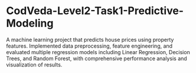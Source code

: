 # CodVeda-Level2-Task1-Predictive-Modeling
A machine learning project that predicts house prices using property features. Implemented data preprocessing, feature engineering, and evaluated multiple regression models including Linear Regression, Decision Trees, and Random Forest, with comprehensive performance analysis and visualization of results.
